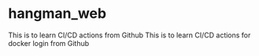 # hangman_web

This is to learn CI/CD actions from Github
This is to learn CI/CD actions for docker login from Github

